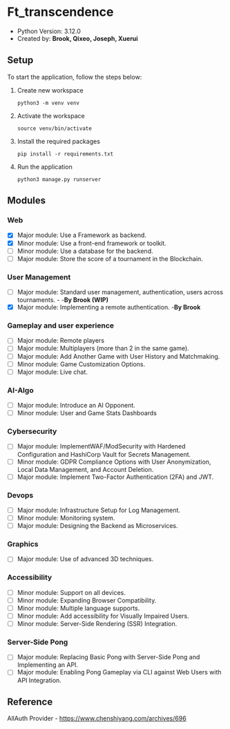 # Ft_transcendence

- Python Version: 3.12.0
- Created by: <b>Brook, Qixeo, Joseph, Xuerui</b>

## Setup
To start the application, follow the steps below:
1. Create new workspace

    ```python3 -m venv venv```


2. Activate the workspace

    ```source venv/bin/activate```


3. Install the required packages

    ```pip install -r requirements.txt```


4. Run the application

    ```python3 manage.py runserver```


## Modules

### Web
- [x] Major module: Use a Framework as backend.
- [x] Minor module: Use a front-end framework or toolkit.
- [ ] Minor module: Use a database for the backend.
- [ ] Major module: Store the score of a tournament in the Blockchain.

### User Management
- [ ] Major module: Standard user management, authentication, users across
tournaments. - -**By Brook (WIP)**
- [x] Major module: Implementing a remote authentication. -**By Brook**

### Gameplay and user experience
- [ ] Major module: Remote players
- [ ] Major module: Multiplayers (more than 2 in the same game).
- [ ] Major module: Add Another Game with User History and Matchmaking.
- [ ] Minor module: Game Customization Options.
- [ ] Major module: Live chat.

### AI-Algo
- [ ] Major module: Introduce an AI Opponent.
- [ ] Minor module: User and Game Stats Dashboards

### Cybersecurity
- [ ] Major module: ImplementWAF/ModSecurity with Hardened Configuration
and HashiCorp Vault for Secrets Management.
- [ ] Minor module: GDPR Compliance Options with User Anonymization, Local
Data Management, and Account Deletion.
- [ ] Major module: Implement Two-Factor Authentication (2FA) and JWT.

### Devops
- [ ] Major module: Infrastructure Setup for Log Management.
- [ ] Minor module: Monitoring system.
- [ ] Major module: Designing the Backend as Microservices.

### Graphics
- [ ] Major module: Use of advanced 3D techniques.

### Accessibility
- [ ] Minor module: Support on all devices.
- [ ] Minor module: Expanding Browser Compatibility.
- [ ] Minor module: Multiple language supports.
- [ ] Minor module: Add accessibility for Visually Impaired Users.
- [ ] Minor module: Server-Side Rendering (SSR) Integration.

### Server-Side Pong
- [ ] Major module: Replacing Basic Pong with Server-Side Pong and Implementing
an API.
- [ ] Major module: Enabling Pong Gameplay via CLI against Web Users with
API Integration.

## Reference

AllAuth Provider - 
https://www.chenshiyang.com/archives/696

